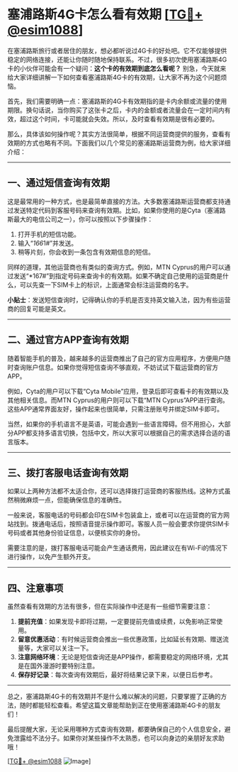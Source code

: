 # 塞浦路斯4G卡怎么看有效期 [[TG💪+ @esim1088](https://t.me/s/esim1088)]

在塞浦路斯旅行或者居住的朋友，想必都听说过4G卡的好处吧。它不仅能够提供稳定的网络连接，还能让你随时随地保持联系。不过，很多初次使用塞浦路斯4G卡的小伙伴可能会有一个疑问：**这个卡的有效期到底怎么看呢？** 别急，今天就来给大家详细讲解一下如何查看塞浦路斯4G卡的有效期，让大家不再为这个问题烦恼。

首先，我们需要明确一点：塞浦路斯的4G卡有效期指的是卡内余额或流量的使用期限。换句话说，当你购买了这张卡之后，卡内的金额或者流量会在一定时间内有效，超过这个时间，卡可能就会失效。所以，及时查看有效期是很有必要的。

那么，具体该如何操作呢？其实方法很简单，根据不同运营商提供的服务，查看有效期的方式也略有不同。下面我们以几个常见的塞浦路斯运营商为例，给大家详细介绍：

---

## 一、通过短信查询有效期

这是最常用的一种方式，也是最简单直接的方法。大多数塞浦路斯运营商都支持通过发送特定代码到客服号码来查询有效期。比如，如果你使用的是Cyta（塞浦路斯最大的电信公司之一），你可以按照以下步骤操作：

1. 打开手机的短信功能。
2. 输入“*166*1#”并发送。
3. 稍等片刻，你会收到一条包含有效期信息的短信。

同样的道理，其他运营商也有类似的查询方式。例如，MTN Cyprus的用户可以通过发送“*167#”到指定号码来查询卡的有效期。如果不确定自己使用的运营商是什么，可以先查一下SIM卡上的标识，上面通常会标注运营商的名字。

**小贴士**：发送短信查询时，记得确认你的手机是否支持英文输入法，因为有些运营商的回复可能是英文。

---

## 二、通过官方APP查询有效期

随着智能手机的普及，越来越多的运营商推出了自己的官方应用程序，方便用户随时查询账户信息。如果你觉得短信查询不够直观，不妨试试下载运营商的官方APP。

例如，Cyta的用户可以下载“Cyta Mobile”应用，登录后即可查看卡的有效期以及其他相关信息。而MTN Cyprus的用户则可以下载“MTN Cyprus”APP进行查询。这些APP通常界面友好，操作起来也很简单，只需注册账号并绑定SIM卡即可。

当然，如果你的手机语言不是英语，可能会遇到一些语言障碍。但不用担心，大部分APP都支持多语言切换，包括中文，所以大家可以根据自己的需求选择合适的语言版本。

---

## 三、拨打客服电话查询有效期

如果以上两种方法都不太适合你，还可以选择拨打运营商的客服热线。这种方式虽然稍微麻烦一点，但能确保信息的准确性。

一般来说，客服电话的号码都会印在SIM卡包装盒上，或者可以在运营商的官方网站找到。拨通电话后，按照语音提示操作即可。客服人员一般会要求你提供SIM卡号码或者其他身份验证信息，以便核实你的身份。

需要注意的是，拨打客服电话可能会产生通话费用，因此建议在有Wi-Fi的情况下进行操作，以免产生额外开支。

---

## 四、注意事项

虽然查看有效期的方法有很多，但在实际操作中还是有一些细节需要注意：

1. **提前充值**：如果发现卡即将过期，一定要提前充值或续费，以免影响正常使用。
2. **留意优惠活动**：有时候运营商会推出一些优惠政策，比如延长有效期、赠送流量等，大家可以关注一下。
3. **注意网络环境**：无论是短信查询还是APP操作，都需要稳定的网络环境，尤其是在国外漫游时要特别注意。
4. **保存好记录**：每次查询有效期后，最好将结果记录下来，以便日后参考。

---

总之，塞浦路斯4G卡的有效期并不是什么难以解决的问题，只要掌握了正确的方法，随时都能轻松查看。希望这篇文章能帮助到正在使用塞浦路斯4G卡的朋友们！

最后提醒大家，无论采用哪种方式查询有效期，都要确保自己的个人信息安全，避免泄露给不法分子。如果你对某些操作不太熟悉，也可以向身边的亲朋好友求助哦！

[[TG💪+ @esim1088](https://t.me/s/esim1088) ![Image](https://i.postimg.cc/4NQfJmqS/Snipaste-2025-05-13-00-14-12.png)]